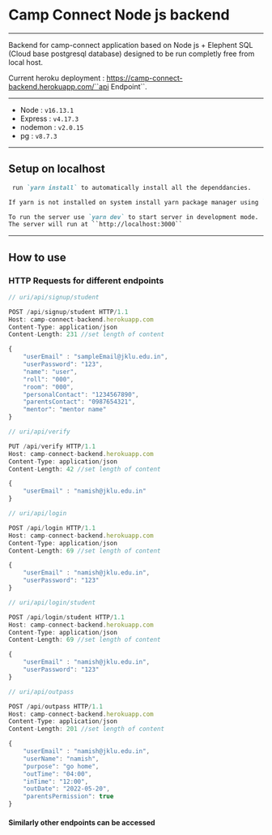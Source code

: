 # Camp Connect Node js backend



---

Backend for camp-connect application based on Node js + Elephent SQL (Cloud base postgresql database) designed to be run completly free from local host.

Current heroku deployment : https://camp-connect-backend.herokuapp.com/``api Endpoint``.



---

* Node : ``v16.13.1``
* Express : ``v4.17.3``
* nodemon : ``v2.0.15``
* pg : ``v8.7.3``



---


## Setup on localhost

````markdown
 run `yarn install` to automatically install all the dependdancies.

If yarn is not installed on system install yarn package manager using `npm install --global yarn` and then install dependancies using yarn
````

````markdown
To run the server use `yarn dev` to start server in development mode.
The server will run at ``http://localhost:3000``
````


---

## How to use 

### HTTP Requests for different endpoints

```javascript
// uri/api/signup/student

POST /api/signup/student HTTP/1.1
Host: camp-connect-backend.herokuapp.com
Content-Type: application/json
Content-Length: 231 //set length of content

{
    "userEmail" : "sampleEmail@jklu.edu.in",
    "userPassword": "123",
    "name": "user",
    "roll": "000",
    "room": "000",
    "personalContact": "1234567890",
    "parentsContact": "0987654321",
    "mentor": "mentor name"
}
```



```javascript
// uri/api/verify

PUT /api/verify HTTP/1.1
Host: camp-connect-backend.herokuapp.com
Content-Type: application/json
Content-Length: 42 //set length of content

{
    "userEmail" : "namish@jklu.edu.in"
}
```



```javascript
// uri/api/login

POST /api/login HTTP/1.1
Host: camp-connect-backend.herokuapp.com
Content-Type: application/json
Content-Length: 69 //set length of content

{
    "userEmail" : "namish@jklu.edu.in",
    "userPassword": "123"
}
```



```javascript
// uri/api/login/student

POST /api/login/student HTTP/1.1
Host: camp-connect-backend.herokuapp.com
Content-Type: application/json
Content-Length: 69 //set length of content

{
    "userEmail" : "namish@jklu.edu.in",
    "userPassword": "123"
}
```



```javascript
// uri/api/outpass

POST /api/outpass HTTP/1.1
Host: camp-connect-backend.herokuapp.com
Content-Type: application/json
Content-Length: 201 //set length of content

{
    "userEmail" : "namish@jklu.edu.in",
    "userName": "namish",
    "purpose": "go home",
    "outTime": "04:00",
    "inTime": "12:00",
    "outDate": "2022-05-20",
    "parentsPermission": true
}
```


#### Similarly other endpoints can be accessed
